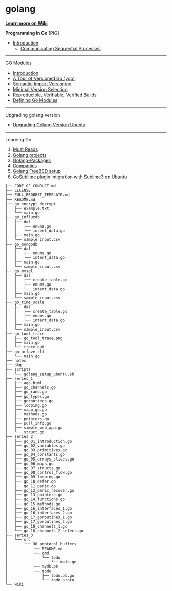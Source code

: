 # golang

**[Learn more on Wiki](https://github.com/tanalam2411/golang/wiki)**

**Programming In Go** [PIG]
- [Introduction](https://github.com/tanalam2411/golang/wiki/PIG-Introduction)
  - [Communicating Sequential Processes](https://github.com/tanalam2411/golang/wiki/PIG-Communicating-Sequential-Processes)


______________________________________________________________________________________________
GO Modules
  - [Introduction](https://github.com/tanalam2411/golang/wiki/GM-Go-Modules-Introduction)
  - [A Tour of Versioned Go (vgo)](https://github.com/tanalam2411/golang/wiki/GM-A-Tour-of-Versioned-Go-(vgo))
  - [Semantic Import Versioning](https://github.com/tanalam2411/golang/wiki/GM-Semantic-Import-Versioning)
  - [Minimal Version Selection](https://github.com/tanalam2411/golang/wiki/GM-Minimal-Version-Selection)
  - [Reproducible, Verifiable, Verified Builds](https://github.com/tanalam2411/golang/wiki/GM-Reproducible,-Verifiable,-Verified-Builds)
  - [Defining Go Modules](https://github.com/tanalam2411/golang/wiki/GM-Defining-Go-Modules)



______________________________________________________________________________________________
Upgrading golang version
- [Upgrading Golang Version Ubuntu](https://github.com/tanalam2411/golang/wiki/UGV-Upgrading-Golang-Version-Ubuntu)

______________________________________________________________________________________________

Learning Go

1. [Must Reads](https://github.com/tanalam2411/golang/wiki/1.-Must-Reads)
2. [Golang projects](https://github.com/tanalam2411/golang/wiki/2.-Golang-projects)
3. [Golang-Packages](https://github.com/tanalam2411/golang/wiki/3.-Golang-Packages)
4. [Companies](https://github.com/tanalam2411/golang/wiki/4.-Companies)
5. [Golang FreeBSD setup](https://github.com/tanalam2411/golang/wiki/5.-Golang-FreeBSD-setup)
6. [GoSublime plugin intigration with Sublime3 on Ubuntu](https://github.com/tanalam2411/golang/wiki/3.-GoSublime-plugin-intigration-with-Sublime3-on-Ubuntu)



```
├── CODE_OF_CONDUCT.md
├── LICENSE
├── PULL_REQUEST_TEMPLATE.md
├── README.md
├── go_encrypt_decrypt
│   ├── example.txt
│   └── main.go
├── go_influxdb
│   ├── dal
│   │   ├── enums.go
│   │   └── insert_data.go
│   ├── main.go
│   └── sample_input.csv
├── go_mongodb
│   ├── dal
│   │   ├── enums.go
│   │   └── intert_data.go
│   ├── main.go
│   └── sample_input.csv
├── go_mysql
│   ├── dal
│   │   ├── create_table.go
│   │   ├── enums.go
│   │   └── intert_data.go
│   ├── main.go
│   └── sample_input.csv
├── go_time_scale
│   ├── dal
│   │   ├── create_table.go
│   │   ├── enums.go
│   │   └── intert_data.go
│   ├── main.go
│   └── sample_input.csv
├── go_tool_trace
│   ├── go_tool_trace.png
│   ├── main.go
│   └── trace.out
├── go_urfave_cli
│   └── main.go
├── notes
├── pkg
├── scripts
│   └── golang_setup_ubuntu.sh
├── series_1
│   ├── agg.html
│   ├── go_channels.go
│   ├── go_rand.go
│   ├── go_types.go
│   ├── goroutines.go
│   ├── looping.go
│   ├── mapp_go.go
│   ├── methods.go
│   ├── pointers.go
│   ├── pull_info.go
│   ├── simple_web_app.go
│   └── struct.go
├── series_2
│   ├── go_01_introduction.go
│   ├── go_02_variables.go
│   ├── go_03_primitives.go
│   ├── go_04_constants.go
│   ├── go_05_arrays_slices.go
│   ├── go_06_maps.go
│   ├── go_07_structs.go
│   ├── go_08_control_flow.go
│   ├── go_09_looping.go
│   ├── go_10_defer.go
│   ├── go_11_panic.go
│   ├── go_12_panic_recover.go
│   ├── go_13_pointers.go
│   ├── go_14_functions.go
│   ├── go_15_methods.go
│   ├── go_16_interfaces_1.go
│   ├── go_16_interfaces_2.go
│   ├── go_17_goroutines_1.go
│   ├── go_17_goroutines_2.go
│   ├── go_18_channels_1.go
│   └── go_18_channels_2_select.go
├── series_3
│   └── src
│       └── 30_protocol_buffers
│           ├── README.md
│           ├── cmd
│           │   └── todo
│           │       └── main.go
│           ├── mydb.pb
│           └── todo
│               ├── todo.pb.go
│               └── todo.proto
└── wiki

```
 
